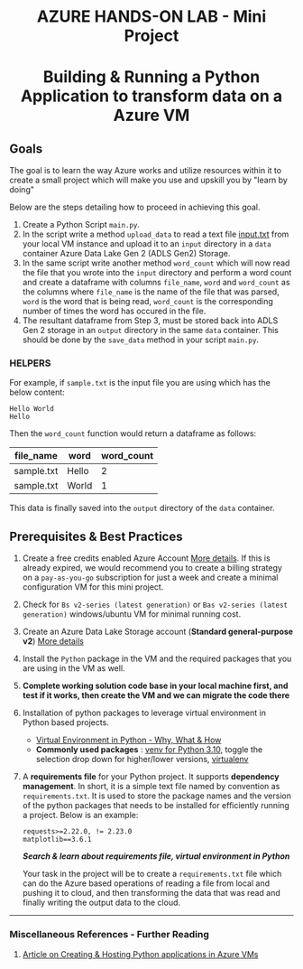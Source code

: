 <h1 align="center">AZURE HANDS-ON LAB - Mini Project</h1>
<h1 align="center">Building & Running a Python Application to transform data on a Azure VM</h1>

## Goals

The goal is to learn the way Azure works and utilize resources within it to create a small project which will make you use and upskill you by "learn by doing"

Below are the steps detailing how to proceed in achieving this goal.

1. Create a Python Script `main.py`.
2. In the script write a method `upload_data` to read a text file [input.txt](input.txt) from your local VM instance and upload it to an `input` directory in a `data` container Azure Data Lake Gen 2 (ADLS Gen2) Storage.
3. In the same script write another method `word_count` which will now read the file that you wrote into the `input` directory and perform a word count and create a dataframe with columns `file_name`, `word` and `word_count` as the columns where `file_name` is the name of the file that was parsed, `word` is the word that is being read, `word_count` is the corresponding number of times the word has occured in the file.
4. The resultant dataframe from Step 3, must be stored back into ADLS Gen 2 storage in an `output` directory in the same `data` container. This should be done by the `save_data` method in your script `main.py`.

### HELPERS

For example, if `sample.txt` is the input file you are using which has the below content:

```text
Hello World
Hello
```

Then the `word_count` function would return a dataframe as follows:

| file_name  | word  | word_count |
|------------|-------|------------|
| sample.txt | Hello | 2          |
| sample.txt | World | 1          |

This data is finally saved into the `output` directory of the `data` container.

## Prerequisites & Best Practices

1. Create a free credits enabled Azure Account [More details](https://azure.microsoft.com/en-gb/free). If this is already expired, we would recommend you to create a billing strategy on a `pay-as-you-go` subscription for just a week and create a minimal configuration VM for this mini project.
2. Check for `Bs v2-series (latest generation)` or `Bas v2-series (latest generation)` windows/ubuntu VM for minimal running cost.
3. Create an Azure Data Lake Storage account (**Standard general-purpose v2**) [More details](https://learn.microsoft.com/en-us/azure/storage/common/storage-account-create?tabs=azure-portal#create-a-storage-account-1)
4. Install the `Python` package in the VM and the required packages that you are using in the VM as well.
5. **Complete working solution code base in your local machine first, and test if it works, then create the VM and we can migrate the code there**
6. Installation of python packages to leverage virtual environment in Python based projects.
   
   - [Virtual Environment in Python - Why, What & How](https://realpython.com/python-virtual-environments-a-primer/) <br/>
   - **Commonly used packages** : [venv for Python 3.10](https://docs.python.org/3.10/library/venv.html), toggle the selection drop down for higher/lower versions, [virtualenv](https://virtualenv.pypa.io/en/latest/installation.html)

7. A **requirements file** for your Python project. It supports **dependency management**. In short, it is a simple text file named by convention as `requirements.txt`. It is used to store the package names and the version of the python packages that needs to be installed for efficiently running a project. Below is an example:

   ```text
   requests>=2.22.0, != 2.23.0
   matplotlib==3.6.1
   ```

   **_Search & learn about requirements file, virtual environment in Python_**

   Your task in the project will be to create a `requirements.txt` file which can do the Azure based operations of reading a file from local and pushing it to cloud, and then transforming the data that was read and finally writing the output data to the cloud.


---

### Miscellaneous References - Further Reading

1. [Article on Creating & Hosting Python applications in Azure VMs](https://medium.com/codex/how-to-quickly-deploy-python-apps-to-azure-vms-ba350c06a2ce)

